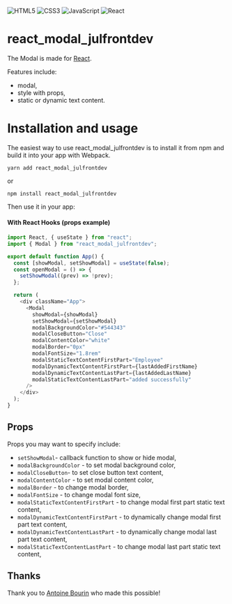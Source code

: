 ![HTML5](https://img.shields.io/badge/html5-%23E34F26.svg?style=for-the-badge&logo=html5&logoColor=white) ![CSS3](https://img.shields.io/badge/css3-%231572B6.svg?style=for-the-badge&logo=css3&logoColor=white) ![JavaScript](https://img.shields.io/badge/javascript-%23323330.svg?style=for-the-badge&logo=javascript&logoColor=%23F7DF1E) ![React](https://img.shields.io/badge/react-%2320232a.svg?style=for-the-badge&logo=react&logoColor=%2361DAFB)

# react_modal_julfrontdev

The Modal is made for [React](https://reactjs.org).

Features include:

- modal,
- style with props,
- static or dynamic text content.

# Installation and usage

The easiest way to use react_modal_julfrontdev is to install it from npm and build it into your app with Webpack.

```
yarn add react_modal_julfrontdev
```

or

```
npm install react_modal_julfrontdev
```

Then use it in your app:

#### With React Hooks (props example)

```js
import React, { useState } from "react";
import { Modal } from "react_modal_julfrontdev";

export default function App() {
  const [showModal, setShowModal] = useState(false);
  const openModal = () => {
    setShowModal((prev) => !prev);
  };

  return (
    <div className="App">
      <Modal
        showModal={showModal}
        setShowModal={setShowModal}
        modalBackgroundColor="#544343"
        modalCloseButton="Close"
        modalContentColor="white"
        modalBorder="0px"
        modalFontSize="1.8rem"
        modalStaticTextContentFirstPart="Employee"
        modalDynamicTextContentFirstPart={lastAddedFirstName}
        modalDynamicTextContentLastPart={lastAddedLastName}
        modalStaticTextContentLastPart="added successfully"
      />
    </div>
  );
}
```

## Props

Props you may want to specify include:

- `setShowModal`- callback function to show or hide modal,
- `modalBackgroundColor` - to set modal background color,
- `modalCloseButton`- to set close button text content,
- `modalContentColor` - to set modal content color,
- `modalBorder` - to change modal border,
- `modalFontSize` - to change modal font size,
- `modalStaticTextContentFirstPart` - to change modal first part static text content,
- `modalDynamicTextContentFirstPart` - to dynamically change modal first part text content,
- `modalDynamicTextContentLastPart` - to dynamically change modal last part text content,
- `modalStaticTextContentLastPart` - to change modal last part static text content,

## Thanks

Thank you to [Antoine Bourin](https://github.com/AntoineBourin) who made this possible!

